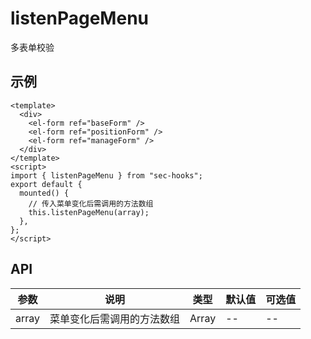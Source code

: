 # listenPageMenu

多表单校验

## 示例

```vue
<template>
  <div>
    <el-form ref="baseForm" />
    <el-form ref="positionForm" />
    <el-form ref="manageForm" />
  </div>
</template>
<script>
import { listenPageMenu } from "sec-hooks";
export default {
  mounted() {
    // 传入菜单变化后需调用的方法数组
    this.listenPageMenu(array);
  },
};
</script>
```

## API
|参数|说明|类型|默认值|可选值|
|-|-|-|-|-|
|array|菜单变化后需调用的方法数组|Array|--|--|
